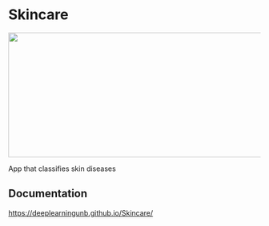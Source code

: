 # Skincare

<p align="center">
  <img width="700" height="250" src="https://github.com/deeplearningunb/Skincare/blob/master/docs/assets/img/skincare-logo.png">
</p>

App that classifies skin diseases

## Documentation
https://deeplearningunb.github.io/Skincare/
